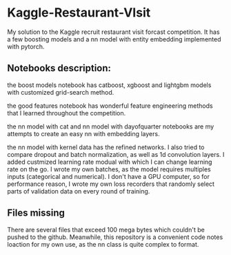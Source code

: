 # Kaggle-Restaurant-VIsit
My solution to the Kaggle recruit restaurant visit forcast competition. It has a few boosting models and a nn model with entity embedding implemented with pytorch.

## Notebooks description:
the boost models notebook has catboost, xgboost and lightgbm models with customized grid-search method.

the good features notebook has wonderful feature engineering methods that I learned throughout the competition.

the nn model with cat and nn model with dayofquarter notebooks are my attempts to create an easy nn with embedding layers.

the nn model with kernel data has the refined networks. I also tried to compare dropout and batch normalization, as well as 1d convolution layers. I added custmized learning rate modual with which I can change learning rate on the go. I wrote my own batches, as the model requires multiples inputs (categorical and numerical). I don't have a GPU computer, so for performance reason, I wrote my own loss recorders that randomly select parts of validation data on every round of training.

## Files missing
There are several files that exceed 100 mega bytes which couldn't be pushed to the github. Meanwhile, this repository is a convenient code notes loaction for my own use, as the nn class is quite complex to format.
